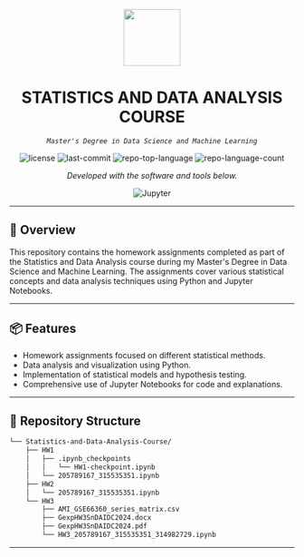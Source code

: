 <p align="center">
  <img src="https://cdn-icons-png.flaticon.com/512/6295/6295417.png" width="100" />
</p>
<p align="center">
    <h1 align="center">STATISTICS AND DATA ANALYSIS COURSE</h1>
</p>
<p align="center">
    <em><code>Master's Degree in Data Science and Machine Learning</code></em>
</p>
<p align="center">
	<img src="https://img.shields.io/github/license/Danielevko/Statistics-and-Data-Analysis-Course?style=flat&color=0080ff" alt="license">
	<img src="https://img.shields.io/github/last-commit/Danielevko/Statistics-and-Data-Analysis-Course?style=flat&logo=git&logoColor=white&color=0080ff" alt="last-commit">
	<img src="https://img.shields.io/github/languages/top/Danielevko/Statistics-and-Data-Analysis-Course?style=flat&color=0080ff" alt="repo-top-language">
	<img src="https://img.shields.io/github/languages/count/Danielevko/Statistics-and-Data-Analysis-Course?style=flat&color=0080ff" alt="repo-language-count">
<p>
<p align="center">
		<em>Developed with the software and tools below.</em>
</p>
<p align="center">
	<img src="https://img.shields.io/badge/Jupyter-F37626.svg?style=flat&logo=Jupyter&logoColor=white" alt="Jupyter">
</p>
<hr>

## 📍 Overview

This repository contains the homework assignments completed as part of the Statistics and Data Analysis course during my Master's Degree in Data Science and Machine Learning. The assignments cover various statistical concepts and data analysis techniques using Python and Jupyter Notebooks.

---

## 📦 Features

- Homework assignments focused on different statistical methods.
- Data analysis and visualization using Python.
- Implementation of statistical models and hypothesis testing.
- Comprehensive use of Jupyter Notebooks for code and explanations.

---

## 📂 Repository Structure

```sh
└── Statistics-and-Data-Analysis-Course/
    ├── HW1
    │   ├── .ipynb_checkpoints
    │   │   └── HW1-checkpoint.ipynb
    │   └── 205789167_315535351.ipynb
    ├── HW2
    │   └── 205789167_315535351.ipynb
    └── HW3
        ├── AMI_GSE66360_series_matrix.csv
        ├── GexpHW3SnDAIDC2024.docx
        ├── GexpHW3SnDAIDC2024.pdf
        └── HW3_205789167_315535351_314982729.ipynb
```

---